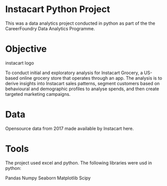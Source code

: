 # Instacart Python Project
This was a data analytics project conducted in python as part of the the CareerFoundry Data Analytics Programme.

# Objective
instacart logo

To conduct initial and exploratory analysis for Instacart Grocery, a US-based online grocery store that operates through an app. The analysis is to derive insights into Instacart sales patterns, segment customers based on behavioural and demographic profiles to analyse spends, and then create targeted marketing campaigns.

# Data
Opensource data from 2017 made available by Instacart here.

# Tools
The project used excel and python. The following libraries were usd in python:

Pandas
Numpy
Seaborn
Matplotlib
Scipy
